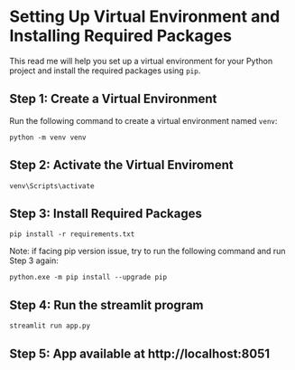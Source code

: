 # Setting Up Virtual Environment and Installing Required Packages

This read me will help you set up a virtual environment for your Python project and install the required packages using `pip`.

## Step 1: Create a Virtual Environment

Run the following command to create a virtual environment named `venv`:

```
python -m venv venv
```

## Step 2: Activate the Virtual Enviroment
```
venv\Scripts\activate
```

## Step 3: Install Required Packages
```
pip install -r requirements.txt
```
Note: if facing pip version issue, try to run the following command and run Step 3 again: 
```
python.exe -m pip install --upgrade pip
```
## Step 4: Run the streamlit program
```
streamlit run app.py
```

## Step 5: App available at http://localhost:8051
